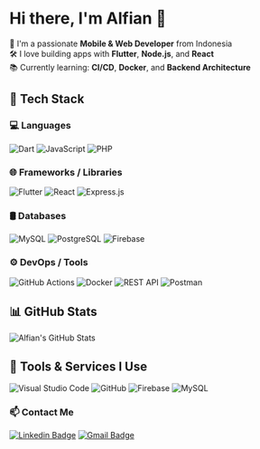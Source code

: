 # Hi there, I'm Alfian 👋

🚀 I'm a passionate **Mobile & Web Developer** from Indonesia  
🛠️ I love building apps with **Flutter**, **Node.js**, and **React**  
📚 Currently learning: **CI/CD**, **Docker**, and **Backend Architecture**

## 🔧 Tech Stack

### 💻 Languages
![Dart](https://img.shields.io/badge/Dart-0175C2?style=for-the-badge&logo=dart&logoColor=white)
![JavaScript](https://img.shields.io/badge/JavaScript-F7DF1E?style=for-the-badge&logo=javascript&logoColor=black)
![PHP](https://img.shields.io/badge/PHP-777BB4?style=for-the-badge&logo=php&logoColor=white)

### 🌐 Frameworks / Libraries
![Flutter](https://img.shields.io/badge/Flutter-02569B?style=for-the-badge&logo=flutter&logoColor=white)
![React](https://img.shields.io/badge/React-20232A?style=for-the-badge&logo=react&logoColor=61DAFB)
![Express.js](https://img.shields.io/badge/Express.js-404D59?style=for-the-badge&logo=express&logoColor=white)

### 🛢️ Databases
![MySQL](https://img.shields.io/badge/MySQL-4479A1?style=for-the-badge&logo=mysql&logoColor=white)
![PostgreSQL](https://img.shields.io/badge/PostgreSQL-4169E1?style=for-the-badge&logo=postgresql&logoColor=white)
![Firebase](https://img.shields.io/badge/Firebase-FFCA28?style=for-the-badge&logo=firebase&logoColor=black)

### ⚙️ DevOps / Tools
![GitHub Actions](https://img.shields.io/badge/GitHub_Actions-2088FF?style=for-the-badge&logo=github-actions&logoColor=white)
![Docker](https://img.shields.io/badge/Docker-2496ED?style=for-the-badge&logo=docker&logoColor=white)
![REST API](https://img.shields.io/badge/REST_API-009688?style=for-the-badge&logo=api&logoColor=white)
![Postman](https://img.shields.io/badge/Postman-009688?style=for-the-badge&logo=api&logoColor=white)


## 📊 GitHub Stats
![Alfian's GitHub Stats](https://github-readme-stats.vercel.app/api?username=AlfianFR1&show_icons=true&theme=radical)

## 🧰 Tools & Services I Use
![Visual Studio Code](https://img.shields.io/badge/Editor-VSCode-blue?logo=visualstudiocode)
![GitHub](https://img.shields.io/badge/VersionControl-GitHub-black?logo=github)
![Firebase](https://img.shields.io/badge/Backend-Firebase-orange?logo=firebase)
![MySQL](https://img.shields.io/badge/Database-MySQL-blue?logo=mysql)

### 📫 Contact Me
[![Linkedin Badge](https://img.shields.io/badge/-LinkedIn-blue?logo=Linkedin)](https://linkedin.com/in/alfianfatroh)
[![Gmail Badge](https://img.shields.io/badge/-Email-c14438?logo=Gmail&logoColor=white)](mailto:rohmanfatur.alfian@gmail.com)
